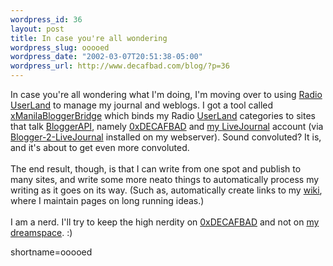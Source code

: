 ```yaml
--- 
wordpress_id: 36
layout: post
title: In case you're all wondering
wordpress_slug: ooooed
wordpress_date: "2002-03-07T20:51:38-05:00"
wordpress_url: http://www.decafbad.com/blog/?p=36
---
```

In case you're all wondering what I'm doing, I'm moving over to using <a href="http://radio.userland.com">Radio <a href="http://www.decafbad.com/twiki/bin/view/Main/UserLand">UserLand</a></a> to manage my journal and weblogs.  I got a tool called <a href="http://www.cybersaps.co.uk/2002/02/20.html#a254">xManilaBloggerBridge</a> which binds my Radio <a href="http://www.decafbad.com/twiki/bin/view/Main/UserLand">UserLand</a> categories to sites that talk <a href="http://www.decafbad.com/twiki/bin/view/Main/BloggerAPI">BloggerAPI</a>, namely <a href="http://www.decafbad.com">0xDECAFBAD</a> and <a href="http://deus-x.livejournal.com">my <a href="http://www.decafbad.com/twiki/bin/view/Main/LiveJournal">LiveJournal</a> account</a> (via <a href="http://www.tswoam.co.uk/index.php?n_go=14">Blogger-2-LiveJournal</a> installed on my webserver).  Sound convoluted?  It is, and it's about to get even more convoluted.
<br /><br />
The end result, though, is that I can write from one spot and publish to many sites, and write some more neato things to automatically process my writing as it goes on its way.  (Such as, automatically create links to my <a href="http://www.decafbad.com/twiki/bin/view">wiki</a>, where I maintain pages on long running ideas.)
<br /><br />
I am a nerd.  I'll try to keep the high nerdity on <a href="http://www.decafbad.com">0xDECAFBAD</a> and not on <a href="http://deus-x.livejournal.com">my dreamspace</a>.  :)
<!--more-->
shortname=ooooed
